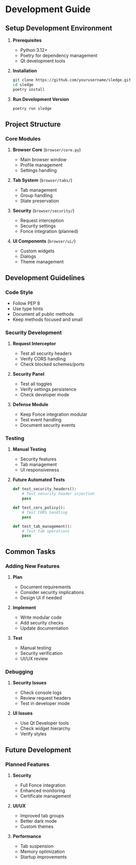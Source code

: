 # Development Guide

## Setup Development Environment

1. **Prerequisites**
   - Python 3.12+
   - Poetry for dependency management
   - Qt development tools

2. **Installation**
   ```bash
   git clone https://github.com/yourusername/sledge.git
   cd sledge
   poetry install
   ```

3. **Run Development Version**
   ```bash
   poetry run sledge
   ```

## Project Structure

### Core Modules

1. **Browser Core** (`browser/core.py`)
   - Main browser window
   - Profile management
   - Settings handling

2. **Tab System** (`browser/tabs/`)
   - Tab management
   - Group handling
   - State preservation

3. **Security** (`browser/security/`)
   - Request interception
   - Security settings
   - Fonce integration (planned)

4. **UI Components** (`browser/ui/`)
   - Custom widgets
   - Dialogs
   - Theme management

## Development Guidelines

### Code Style
- Follow PEP 8
- Use type hints
- Document all public methods
- Keep methods focused and small

### Security Development
1. **Request Interceptor**
   - Test all security headers
   - Verify CORS handling
   - Check blocked schemes/ports

2. **Security Panel**
   - Test all toggles
   - Verify settings persistence
   - Check developer mode

3. **Defense Module**
   - Keep Fonce integration modular
   - Test event handling
   - Document security events

### Testing

1. **Manual Testing**
   - Security features
   - Tab management
   - UI responsiveness

2. **Future Automated Tests**
   ```python
   def test_security_headers():
       # Test security header injection
       pass

   def test_cors_policy():
       # Test CORS handling
       pass

   def test_tab_management():
       # Test tab operations
       pass
   ```

## Common Tasks

### Adding New Features

1. **Plan**
   - Document requirements
   - Consider security implications
   - Design UI if needed

2. **Implement**
   - Write modular code
   - Add security checks
   - Update documentation

3. **Test**
   - Manual testing
   - Security verification
   - UI/UX review

### Debugging

1. **Security Issues**
   - Check console logs
   - Review request headers
   - Test in developer mode

2. **UI Issues**
   - Use Qt Developer tools
   - Check widget hierarchy
   - Verify styles

## Future Development

### Planned Features

1. **Security**
   - Full Fonce integration
   - Enhanced monitoring
   - Certificate management

2. **UI/UX**
   - Improved tab groups
   - Better dark mode
   - Custom themes

3. **Performance**
   - Tab suspension
   - Memory optimization
   - Startup improvements 